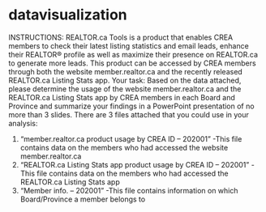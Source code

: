 # datavisualization

INSTRUCTIONS:
REALTOR.ca Tools is a product that enables CREA members to check their latest listing statistics and
email leads, enhance their REALTOR® profile as well as maximize their presence on REALTOR.ca to
generate more leads. This product can be accessed by CREA members through both the website
member.realtor.ca and the recently released REALTOR.ca Listing Stats app.
Your task:
Based on the data attached, please determine the usage of the website member.realtor.ca and the
REALTOR.ca Listing Stats app by CREA members in each Board and Province and summarize your
findings in a PowerPoint presentation of no more than 3 slides.
There are 3 files attached that you could use in your analysis:
1) “member.realtor.ca product usage by CREA ID – 202001”
-This file contains data on the members who had accessed the website member.realtor.ca
2) “REALTOR.ca Listing Stats app product usage by CREA ID – 202001”
-This file contains data on the members who had accessed the REALTOR.ca Listing Stats app
3) “Member info. – 202001”
-This file contains information on which Board/Province a member belongs to
